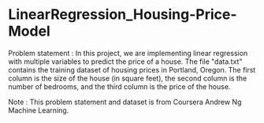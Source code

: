 # LinearRegression_Housing-Price-Model

Problem statement : In this project, we are implementing linear regression with multiple variables to predict the price of a house. The file "data.txt" contains the training dataset of housing prices in Portland, Oregon. The first column is the size of the house (in square feet), the second column is the number of bedrooms, and the third column is the price of the house.

Note : This problem statement and dataset is from Coursera Andrew Ng Machine Learning.

